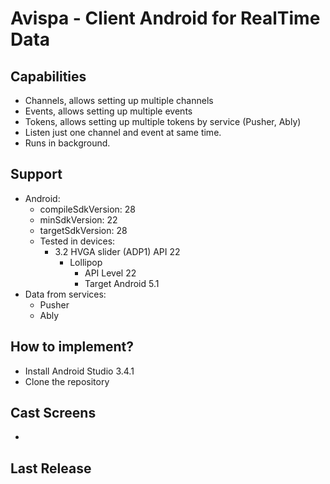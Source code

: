 # Avispa - Client Android for RealTime Data
## Capabilities
  - Channels, allows setting up multiple channels
  - Events, allows setting up multiple events
  - Tokens, allows setting up multiple tokens by service (Pusher, Ably)
  - Listen just one channel and event at same time.
  - Runs in background.
## Support
  * Android:
    - compileSdkVersion: 28
    - minSdkVersion: 22
    - targetSdkVersion: 28  
    * Tested in devices:
      - 3.2  HVGA slider (ADP1) API 22
        - Lollipop
          * API Level 22 
          * Target Android 5.1
  * Data from services:
    * Pusher
    * Ably
## How to implement?
  * Install Android Studio 3.4.1
  * Clone the repository
## Cast Screens
  * >
## Last Release
